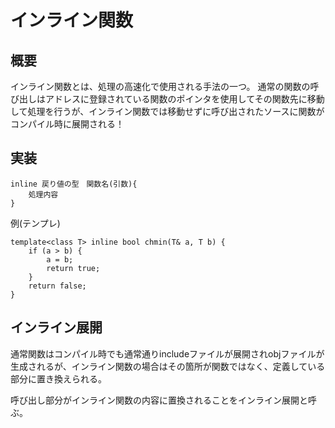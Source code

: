 # インライン関数

## 概要

インライン関数とは、処理の高速化で使用される手法の一つ。
通常の関数の呼び出しはアドレスに登録されている関数のポインタを使用してその関数先に移動して処理を行うが、インライン関数では移動せずに呼び出されたソースに関数がコンパイル時に展開される！


## 実装

```
inline 戻り値の型　関数名(引数){
    処理内容
}
```

例(テンプレ)
```
template<class T> inline bool chmin(T& a, T b) {
    if (a > b) {
        a = b;
        return true;
    }
    return false;
}
```

## インライン展開

通常関数はコンパイル時でも通常通りincludeファイルが展開されobjファイルが生成されるが、インライン関数の場合はその箇所が関数ではなく、定義している部分に置き換えられる。


呼び出し部分がインライン関数の内容に置換されることをインライン展開と呼ぶ。